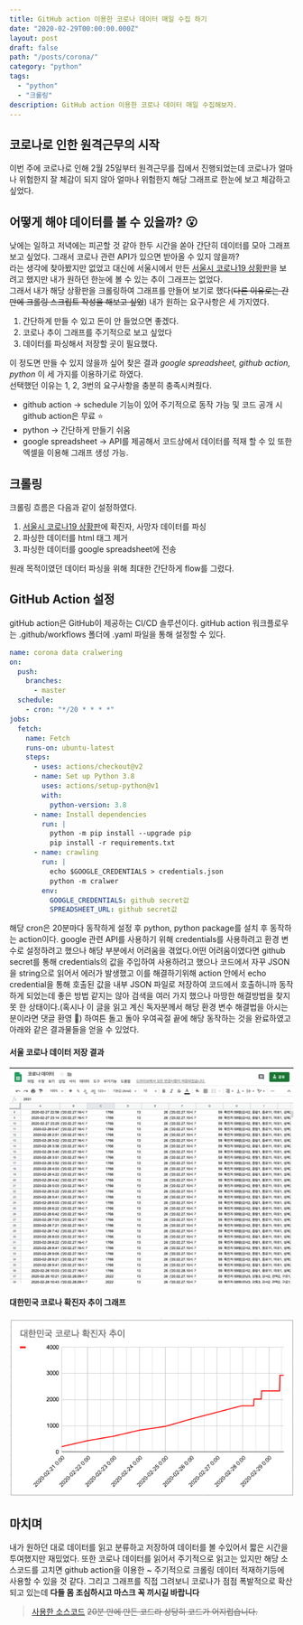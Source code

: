 ```yaml
---
title: GitHub action 이용한 코로나 데이터 매일 수집 하기
date: "2020-02-29T00:00:00.000Z"
layout: post
draft: false
path: "/posts/corona/"
category: "python" 
tags:
  - "python"
  - "크롤링"
description: GitHub action 이용한 코로나 데이터 매일 수집해보자.  
---
```


## 코로나로 인한 원격근무의 시작
이번 주에 코로나로 인해 2월 25일부터 원격근무를 집에서 진행되었는데 코로나가 얼마나 위험한지 잘 체감이 되지 않아 얼마나 위험한지 해당 그래프로 한눈에 보고 체감하고 싶었다.

## 어떻게 해야 데이터를 볼 수 있을까? 😮
낮에는 일하고 저녁에는 피곤할 것 같아 한두 시간을 쏟아 간단히 데이터를 모아 그래프 보고 싶었다. 그래서 코로나 관련 API가 있으면 받아올 수 있지 않을까?<br> 
라는 생각에 찾아봤지만 없었고 대신에 서울시에서 만든 [서울시 코로나19 상황판](http://seoul.go.kr/coronaV/coronaStatus.do?tab=1)을 보려고 했지만 내가 원하던 한눈에 볼 수 있는 추이 그래프는 없었다.<br>
그래서 내가 해당 상황판을 크롤링하여 그래프를 만들어 보기로 했다(~~다른 이유로는 간만에 크롤링 스크립트 작성을 해보고 싶었~~)
내가 원하는 요구사항은 세 가지였다.
1. 간단하게 만들 수 있고 돈이 안 들었으면 좋겠다.
2. 코로나 추이 그래프를 주기적으로 보고 싶었다
3. 데이터를 파싱해서 저장할 곳이 필요했다.

이 정도면 만들 수 있지 않을까 싶어 찾은 결과 *google spreadsheet, github action, python* 이 세 가지를 이용하기로 하였다.<br>
선택했던 이유는 1, 2, 3번의 요구사항을 충분히 충족시켜줬다.

* github action -> schedule 기능이 있어 주기적으로 동작 가능 및 코드 공개 시 github action은 무료 ⭐️
* python -> 간단하게 만들기 쉬움
* google spreadsheet -> API를 제공해서 코드상에서 데이터를 적재 할 수 있 또한 엑셀을 이용해 그래프 생성 가능.

## 크롤링
크롤링 흐름은 다음과 같이 설정하였다.
1. [서울시 코로나19 상황판](http://seoul.go.kr/coronaV/coronaStatus.do?tab=1)에 확진자, 사망자 데이터를 파싱
2. 파싱한 데이터를 html 태그 제거
3. 파싱한 데이터를 google spreadsheet에 전송

원래 목적이였던 데이터 파싱을 위해 최대한 간단하게 flow를 그렸다.

## GitHub Action 설정
gitHub action은 GitHub이 제공하는 CI/CD 솔루션이다. 
gitHub action 워크플로우는 .github/workflows 폴더에 <action name>.yaml 파일을 통해 설정할 수 있다.

```yaml
name: corona data cralwering
on:
  push:
    branches:
      - master
  schedule:
    - cron: "*/20 * * * *"
jobs:
  fetch:
    name: Fetch
    runs-on: ubuntu-latest
    steps:
      - uses: actions/checkout@v2
      - name: Set up Python 3.8
        uses: actions/setup-python@v1
        with:
          python-version: 3.8
      - name: Install dependencies
        run: |
          python -m pip install --upgrade pip
          pip install -r requirements.txt
      - name: crawling
        run: |
          echo $GOOGLE_CREDENTIALS > credentials.json
          python -m cralwer
        env:
          GOOGLE_CREDENTIALS: github secret값
          SPREADSHEET_URL: github secret값
```
해당 cron은 20분마다 동작하게 설정 후 python, python package를 설치 후 동작하는 action이다. google 관련 API를 사용하기 위해 credentials를 사용하려고 환경 변수로 설정하려고 했으나 해당 부분에서 어려움을 겪었다.어떤 어려움이였다면 github secret를 통해 credentials의 값을 주입하여 사용하려고 했으나 코드에서 자꾸 JSON을 string으로 읽어서 에러가 발생했고 이를 해결하기위해 action 안에서 echo credential을 통해 호출된 값을 내부 JSON 파일로 저장하여 코드에서 호출하니까 동작하게 되었는데 좋은 방법 같지는 않아 검색을 여러 가지 했으나 마땅한 해결방법을 찾지 못 한 상태이다.(혹시나 이 글을 읽고 계신 독자분께서 해당 환경 변수 해결법을 아시는 분이라면 댓글 환영 🤲)
하여튼 돌고 돌아 우여곡절 끝에 해당 동작하는 것을 완료하였고 아래와 같은 결과물들을 얻을 수 있었다.

#### 서울 코로나 데이터 저장 결과
![spread](spread.png)

#### 대한민국 코로나 확진자 추이 그래프
![graph](graph.png)

## 마치며
내가 원하던 대로 데이터를 읽고 분류하고 저장하여 데이터를 볼 수있어서 짧은 시간을 투여했지만 재밌었다. 또한 코로나 데이터를 읽어서 주기적으로 읽고는 있지만 해당 소스코드를 고치면 github action을 이용한 ~ 주기적으로 크롤링 데이터 적재하기등에 사용할 수 있을 것 같다. 그리고 그래프를 직접 그려보니 코로나가 점점 폭발적으로 확산되고 있는데 **다들 몸 조심하시고 마스크 꼭 끼시길 바랍니다**

> [사용한 소스코드](http://github.com/bomwo/corona19) ~~20분 만에 만든 코드라 상당히 코드가 어지럽습니다.~~